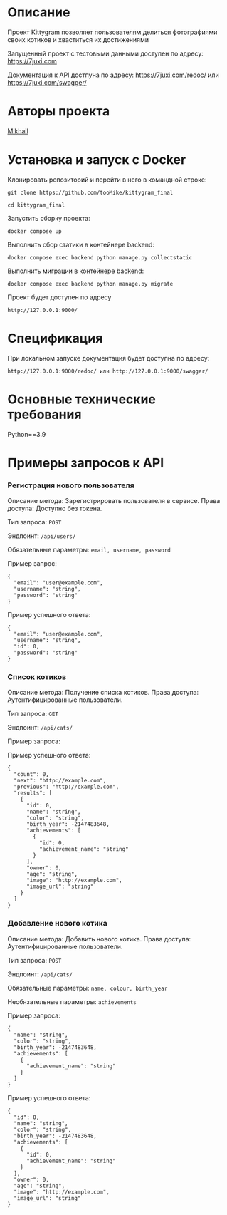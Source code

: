 # Описание

Проект Kittygram позволяет пользователям делиться фотографиями своих котиков и хваститься их достижениями

Запущенный проект с тестовыми данными доступен по адресу: https://7juxi.com

Документация к API достпуна по адресу: https://7juxi.com/redoc/ или https://7juxi.com/swagger/

# Авторы проекта

[Mikhail](https://github.com/tooMike)

# Установка и запуск с Docker

Клонировать репозиторий и перейти в него в командной строке:

```
git clone https://github.com/tooMike/kittygram_final
```

```
cd kittygram_final
```

Запустить сборку проекта:

```
docker compose up
```

Выполнить сбор статики в контейнере backend:

```
docker compose exec backend python manage.py collectstatic
```

Выполнить миграции в контейнере backend:

```
docker compose exec backend python manage.py migrate
```

Проект будет доступен по адресу

```
http://127.0.0.1:9000/
```

# Спецификация

При локальном запуске документация будет доступна по адресу:

```
http://127.0.0.1:9000/redoc/ или http://127.0.0.1:9000/swagger/
```

# Основные технические требования

Python==3.9

# Примеры запросов к API

### Регистрация нового пользователя

Описание метода: Зарегистрировать пользователя в сервисе. Права доступа: Доступно без токена.

Тип запроса: `POST`

Эндпоинт: `/api/users/`

Обязательные параметры: `email, username, password`

Пример запрос:

```
{
  "email": "user@example.com",
  "username": "string",
  "password": "string"
}
```

Пример успешного ответа:

```
{
  "email": "user@example.com",
  "username": "string",
  "id": 0,
  "password": "string"
}
```

### Cписок котиков

Описание метода: Получение списка котиков. Права доступа: Аутентифицированные пользователи.

Тип запроса: `GET`

Эндпоинт: `/api/cats/`

Пример запроса:

Пример успешного ответа:

```
{
  "count": 0,
  "next": "http://example.com",
  "previous": "http://example.com",
  "results": [
    {
      "id": 0,
      "name": "string",
      "color": "string",
      "birth_year": -2147483648,
      "achievements": [
        {
          "id": 0,
          "achievement_name": "string"
        }
      ],
      "owner": 0,
      "age": "string",
      "image": "http://example.com",
      "image_url": "string"
    }
  ]
}
```

### Добавление нового котика

Описание метода: Добавить нового котика. Права доступа: Аутентифицированные пользователи.

Тип запроса: `POST`

Эндпоинт: `/api/cats/`

Обязательные параметры: `name, colour, birth_year`

Необязательные параметры: `achievements`

Пример запроса:

```
{
  "name": "string",
  "color": "string",
  "birth_year": -2147483648,
  "achievements": [
    {
      "achievement_name": "string"
    }
  ]
}
```

Пример успешного ответа:

```
{
  "id": 0,
  "name": "string",
  "color": "string",
  "birth_year": -2147483648,
  "achievements": [
    {
      "id": 0,
      "achievement_name": "string"
    }
  ],
  "owner": 0,
  "age": "string",
  "image": "http://example.com",
  "image_url": "string"
}
```